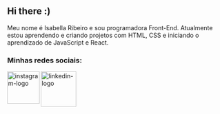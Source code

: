## Hi there :)

Meu nome é Isabella Ribeiro e sou programadora Front-End. Atualmente estou aprendendo e criando projetos com HTML, CSS e iniciando o aprendizado de JavaScript e React.
<br>
### Minhas redes sociais:
<p>
  <a href="https://www.instagram.com/bell4srp?igsh=YWpyeTVvcGRhNWRs">
<img align="left" alt="instagram-logo" width="75px" src="https://img.shields.io/badge/Instagram-E4405F?style=for-the-badge&logo=Kalle&logoColor=white" />
  </a>

  <a href="https://www.linkedin.com/in/isabella-ribeiro-pereira-633a182b9?utm_source=share&utm_campaign=share_via&utm_content=profile&utm_medium=android_app">
<img align="left" alt="linkedin-logo" width="82px" src="https://img.shields.io/badge/LinkedIn-0077B5?style=for-the-badge&logo=LeetCode&logoColor=black" />
</a>
  
</p>
  
